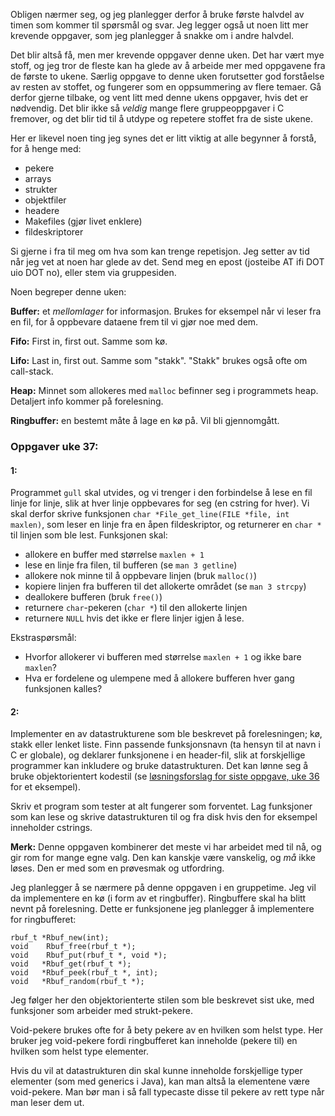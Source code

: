 
Obligen nærmer seg, og jeg planlegger derfor å bruke første halvdel av timen som kommer til spørsmål og svar. Jeg legger også ut noen litt mer krevende oppgaver, som jeg planlegger å snakke om i andre halvdel.

Det blir altså få, men mer krevende oppgaver denne uken. Det har vært mye stoff, og jeg tror de fleste kan ha glede av å arbeide mer med oppgavene fra de første to ukene. Særlig oppgave to denne uken forutsetter god forståelse av resten av stoffet, og fungerer som en oppsummering av flere temaer. Gå derfor gjerne tilbake, og vent litt med denne ukens oppgaver, hvis det er nødvendig. Det blir ikke så *veldig* mange flere gruppeoppgaver i C fremover, og det blir tid til å utdype og repetere stoffet fra de siste ukene.

Her er likevel noen ting jeg synes det er litt viktig at alle begynner å forstå, for å henge med:

- pekere
- arrays
- strukter
- objektfiler
- headere
- Makefiles (gjør livet enklere)
- fildeskriptorer

Si gjerne i fra til meg om hva som kan trenge repetisjon. Jeg setter av tid når jeg vet at noen har glede av det. Send meg en epost (josteibe AT ifi DOT uio DOT no), eller stem via gruppesiden.

Noen begreper denne uken:

**Buffer:** et *mellomlager* for informasjon. Brukes for eksempel når vi leser fra en fil, for å oppbevare dataene frem til vi gjør noe med dem.

**Fifo:** First in, first out. Samme som kø.

**Lifo:** Last in, first out. Samme som "stakk". "Stakk" brukes også ofte om call-stack.

**Heap:** Minnet som allokeres med `malloc` befinner seg i programmets heap. Detaljert info kommer på forelesning.

**Ringbuffer:** en bestemt måte å lage en kø på. Vil bli gjennomgått.



### Oppgaver uke 37:

#### 1:

Programmet `gull` skal utvides, og vi trenger i den forbindelse å lese en fil linje for linje, slik at hver linje oppbevares for seg (en cstring for hver). Vi skal derfor skrive funksjonen `char *File_get_line(FILE *file, int maxlen)`, som leser en linje fra en åpen fildeskriptor, og returnerer en `char *` til linjen som ble lest. Funksjonen skal:

- allokere en buffer med størrelse `maxlen + 1`
- lese en linje fra filen, til bufferen (se `man 3 getline`)
- allokere nok minne til å oppbevare linjen (bruk `malloc()`)
- kopiere linjen fra bufferen til det allokerte området (se `man 3 strcpy`)
- deallokere bufferen (bruk `free()`)
- returnere `char`-pekeren (`char *`) til den allokerte linjen
- returnere `NULL` hvis det ikke er flere linjer igjen å lese.

Ekstraspørsmål:

- Hvorfor allokerer vi bufferen med størrelse `maxlen + 1` og ikke bare `maxlen`?
- Hva er fordelene og ulempene med å allokere bufferen hver gang funksjonen kalles?



#### 2:

Implementer en av datastrukturene som ble beskrevet på forelesningen; kø, stakk eller lenket liste. Finn passende funksjonsnavn (ta hensyn til at navn i C er globale), og deklarer funksjonene i en header-fil, slik at forskjellige programmer kan inkludere og bruke datastrukturen. Det kan lønne seg å bruke objektorientert kodestil (se [løsningsforslag for siste oppgave, uke 36](https://github.com/INF1060H11/oppgaver/blob/master/uke36forslag/07_object_orientation.c) for et eksempel).

Skriv et program som tester at alt fungerer som forventet. Lag funksjoner som kan lese og skrive datastrukturen til og fra disk hvis den for eksempel inneholder cstrings.

**Merk:** Denne oppgaven kombinerer det meste vi har arbeidet med til nå, og gir rom for mange egne valg. Den kan kanskje være vanskelig, og _må_ ikke løses. Den er med som en prøvesmak og utfordring.

Jeg planlegger å se nærmere på denne oppgaven i en gruppetime. Jeg vil da implementere en kø (i form av et ringbuffer). Ringbuffere skal ha blitt nevnt på forelesning. Dette er funksjonene jeg planlegger å implementere for ringbufferet:

    rbuf_t *Rbuf_new(int);
    void    Rbuf_free(rbuf_t *);
    void    Rbuf_put(rbuf_t *, void *);
    void   *Rbuf_get(rbuf_t *);
    void   *Rbuf_peek(rbuf_t *, int);
    void   *Rbuf_random(rbuf_t *);

Jeg følger her den objektorienterte stilen som ble beskrevet sist uke, med funksjoner som arbeider med strukt-pekere.

Void-pekere brukes ofte for å bety pekere av en hvilken som helst type. Her bruker jeg void-pekere fordi ringbufferet kan inneholde (pekere til) en hvilken som helst type elementer.

Hvis du vil at datastrukturen din skal kunne inneholde forskjellige typer elementer (som med generics i Java), kan man altså la elementene være void-pekere. Man bør man i så fall typecaste disse til pekere av rett type når man leser dem ut.


